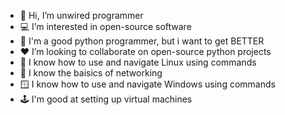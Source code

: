 - 👋 Hi, I’m unwired programmer
- 💻 I’m interested in open-source software
- 🌱 I'm a good python programmer, but i want to get BETTER
- ❤️ I’m looking to collaborate on open-source python projects
- 🐧 I know how to use and navigate Linux using commands
- 📶 I know the baisics of networking
- 🪟 I know how to use and navigate Windows using commands
- 🕹️ I'm good at setting up virtual machines
